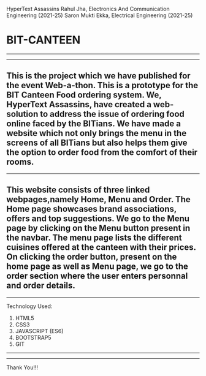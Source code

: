 HyperText Assassins
Rahul Jha, Electronics And Communication Engineering (2021-25)
Saron Mukti Ekka, Electrical Engineering (2021-25)
# BIT-CANTEEN
------------------------------------------------------------------------------------------------------------------------------------------------------------------------
------------------------------------------------------------------------------------------------------------------------------------------------------------------------
This is the project which we have published for the event Web-a-thon. This is a prototype for the BIT Canteen Food ordering system.
We, HyperText Assassins, have created a web-solution to address the issue of ordering food online faced by the BITians. We have made a website which not only brings the menu in the screens of all BITians but also helps them give the option to order food from the comfort of their rooms.
------------------------------------------------------------------------------------------------------------------------------------------------------------------------
------------------------------------------------------------------------------------------------------------------------------------------------------------------------
This website consists of three linked webpages,namely Home, Menu and Order. The Home page showcases brand associations, offers and top suggestions. We go to the Menu page by clicking on the Menu button present in the navbar. The menu page lists the different cuisines offered at the canteen with their prices. On clicking the order button, present on the home page as well as Menu page, we go to the order section where the user enters personnal and order details.
------------------------------------------------------------------------------------------------------------------------------------------------------------------------
------------------------------------------------------------------------------------------------------------------------------------------------------------------------
Technology Used: 
1. HTML5
2. CSS3
3. JAVASCRIPT (ES6)
4. BOOTSTRAP5
5. GIT
------------------------------------------------------------------------------------------------------------------------------------------------------------------------
------------------------------------------------------------------------------------------------------------------------------------------------------------------------
Thank You!!!
